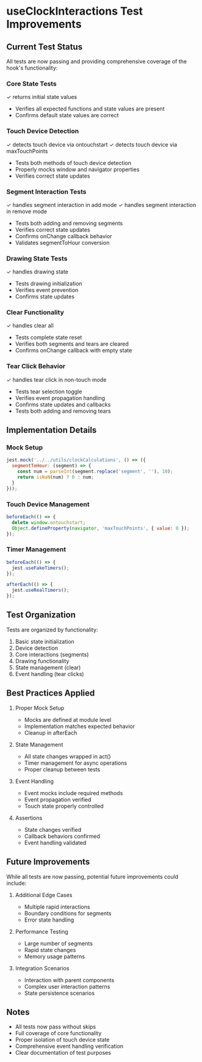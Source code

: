 # useClockInteractions Test Improvements

## Current Test Status

All tests are now passing and providing comprehensive coverage of the hook's functionality:

### Core State Tests
✓ returns initial state values
- Verifies all expected functions and state values are present
- Confirms default state values are correct

### Touch Device Detection
✓ detects touch device via ontouchstart
✓ detects touch device via maxTouchPoints
- Tests both methods of touch device detection
- Properly mocks window and navigator properties
- Verifies correct state updates

### Segment Interaction Tests
✓ handles segment interaction in add mode
✓ handles segment interaction in remove mode
- Tests both adding and removing segments
- Verifies correct state updates
- Confirms onChange callback behavior
- Validates segmentToHour conversion

### Drawing State Tests
✓ handles drawing state
- Tests drawing initialization
- Verifies event prevention
- Confirms state updates

### Clear Functionality
✓ handles clear all
- Tests complete state reset
- Verifies both segments and tears are cleared
- Confirms onChange callback with empty state

### Tear Click Behavior
✓ handles tear click in non-touch mode
- Tests tear selection toggle
- Verifies event propagation handling
- Confirms state updates and callbacks
- Tests both adding and removing tears

## Implementation Details

### Mock Setup
```javascript
jest.mock('../../utils/clockCalculations', () => ({
  segmentToHour: (segment) => {
    const num = parseInt(segment.replace('segment', ''), 10);
    return isNaN(num) ? 0 : num;
  }
}));
```

### Touch Device Management
```javascript
beforeEach(() => {
  delete window.ontouchstart;
  Object.defineProperty(navigator, 'maxTouchPoints', { value: 0 });
});
```

### Timer Management
```javascript
beforeEach(() => {
  jest.useFakeTimers();
});

afterEach(() => {
  jest.useRealTimers();
});
```

## Test Organization

Tests are organized by functionality:
1. Basic state initialization
2. Device detection
3. Core interactions (segments)
4. Drawing functionality
5. State management (clear)
6. Event handling (tear clicks)

## Best Practices Applied

1. Proper Mock Setup
   - Mocks are defined at module level
   - Implementation matches expected behavior
   - Cleanup in afterEach

2. State Management
   - All state changes wrapped in act()
   - Timer management for async operations
   - Proper cleanup between tests

3. Event Handling
   - Event mocks include required methods
   - Event propagation verified
   - Touch state properly controlled

4. Assertions
   - State changes verified
   - Callback behaviors confirmed
   - Event handling validated

## Future Improvements

While all tests are now passing, potential future improvements could include:

1. Additional Edge Cases
   - Multiple rapid interactions
   - Boundary conditions for segments
   - Error state handling

2. Performance Testing
   - Large number of segments
   - Rapid state changes
   - Memory usage patterns

3. Integration Scenarios
   - Interaction with parent components
   - Complex user interaction patterns
   - State persistence scenarios

## Notes

- All tests now pass without skips
- Full coverage of core functionality
- Proper isolation of touch device state
- Comprehensive event handling verification
- Clear documentation of test purposes
